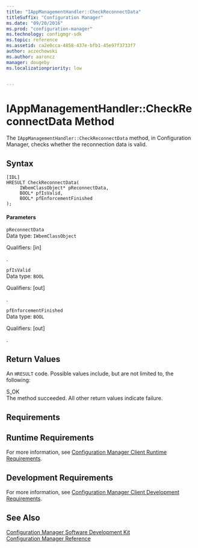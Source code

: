 ```yaml
---
title: "IAppManagementHandler::CheckReconnectData"
titleSuffix: "Configuration Manager"
ms.date: "09/20/2016"
ms.prod: "configuration-manager"
ms.technology: configmgr-sdk
ms.topic: reference
ms.assetid: ca2e0cca-4858-437e-bfb1-45e97f3733f7
author: aczechowski
ms.author: aaroncz
manager: dougebyms.localizationpriority: low


---
```

# IAppManagementHandler::CheckReconnectData Method
The `IAppManagementHandler::CheckReconnectData` method, in Configuration Manager, checks whether the reconnection data is valid.  

## Syntax  

```  
[IDL]  
HRESULT CheckReconnectData(  
     IWbemClassObject* pReconnectData,  
     BOOL* pfIsValid,  
     BOOL* pfEnforcementFinished  
);  
```  

#### Parameters  
 `pReconnectData`  
 Data type: `IWbemClassObject`  

 Qualifiers: [in]  

 .   

 `pfIsValid`  
 Data type: `BOOL`  

 Qualifiers: [out]  

 .   

 `pfEnforcementFinished`  
 Data type: `BOOL`  

 Qualifiers: [out]  

 .   

## Return Values  
 An `HRESULT` code. Possible values include, but are not limited to, the following:  

 S_OK  
 The method succeeded. All other return values indicate failure.  

## Requirements  

## Runtime Requirements  
 For more information, see [Configuration Manager Client Runtime Requirements](../../../../../develop/core/reqs/client-runtime-requirements.md).  

## Development Requirements  
 For more information, see [Configuration Manager Client Development Requirements](../../../../../develop/core/reqs/client-development-requirements.md).  

## See Also  
 [Configuration Manager Software Development Kit](../../../../../develop/core/misc/system-center-configuration-manager-sdk.md)   
 [Configuration Manager Reference](../../../../../develop/reference/configuration-manager-reference.md)
